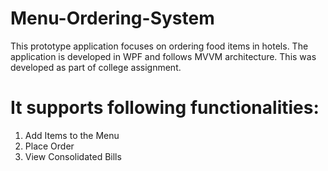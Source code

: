 # Menu-Ordering-System
This prototype application focuses on ordering food items in hotels. The application is developed in WPF and follows MVVM architecture. This was developed as part of college assignment.
# It supports following functionalities:
1. Add Items to the Menu
2. Place Order
3. View Consolidated Bills
